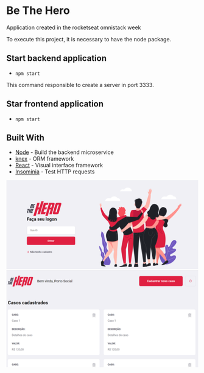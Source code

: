 # Be The Hero

Application created in the rocketseat omnistack week

To execute this project, it is necessary to have the node package.

## Start backend application

- `npm start`

This command responsible to create a server in port 3333.

## Star frontend application

- `npm start`


## Built With

- [Node](https://nodejs.org/en/) - Build the backend microservice
- [knex](http://knexjs.org/) - ORM framework
- [React](https://reactjs.org/) - Visual interface framework
- [Insominia](https://insomnia.rest/) - Test HTTP requests


<img src="screens/screen1.png">

<img src="screens/screen2.png">